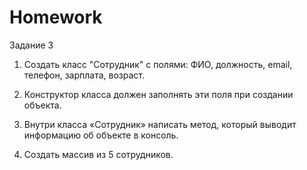 # Homework
Задание 3


1. Создать класс "Сотрудник" с полями: ФИО, должность, email, телефон, зарплата, возраст.


2. Конструктор класса должен заполнять эти поля при создании объекта.


3. Внутри класса «Сотрудник» написать метод, который выводит информацию об объекте в консоль.


4. Создать массив из 5 сотрудников.


